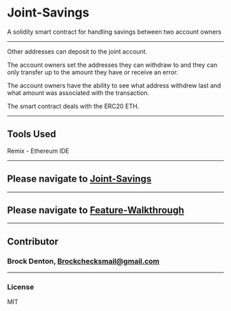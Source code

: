 # Joint-Savings
A solidity smart contract for handling savings between two account owners 

---
Other addresses can deposit to the joint account. 

The account owners set the addresses they can withdraw to and they can only transfer up to the amount they have or receive an error. 

The account owners have the ability to see what address withdrew last and what amount was associated with the transaction. 

The smart contract deals with the ERC20 ETH. 

---
## Tools Used

Remix - Ethereum IDE

---
## Please navigate to [Joint-Savings](https://github.com/Brock-Denton/joint-savings/blob/main/joint_savings.sol)
---
## Please navigate to [Feature-Walkthrough](https://github.com/Brock-Denton/joint-savings/tree/main/Execution_Results)
---
## Contributor
### Brock Denton, Brockchecksmail@gmail.com 
---
### License 
MIT 
